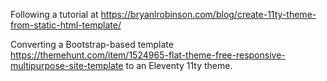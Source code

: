 Following a tutorial at https://bryanlrobinson.com/blog/create-11ty-theme-from-static-html-template/

Converting a Bootstrap-based template https://themehunt.com/item/1524965-flat-theme-free-responsive-multipurpose-site-template to an Eleventy 11ty theme.
